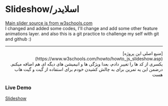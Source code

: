 # Slideshow/اسلایدر

  [Main slider source is from w3schools.com](https://www.w3schools.com/howto/howto_js_slideshow.asp)
<br>
I changed and added some codes, I'll change and add some other feature animations layer. and also this is a git practice to challenge my self with git and github :)
<hr>


<div dir='rtl'>
  [منبع اصلی این پروژه](https://www.w3schools.com/howto/howto_js_slideshow.asp)
  <br>
  یکسری از کد ها را تغییر دادم، بعدا ویژگی ها و انیمیشن های دیگه ای هم اضافه میکنم. درضمن این یه تمرین برای به چالش کشیدن خودم برای استفاده از گیت و گیت هاب هست 
</div>


### Live Demo
[Slideshow](https://oveerlord.github.io/Slideshow/)
